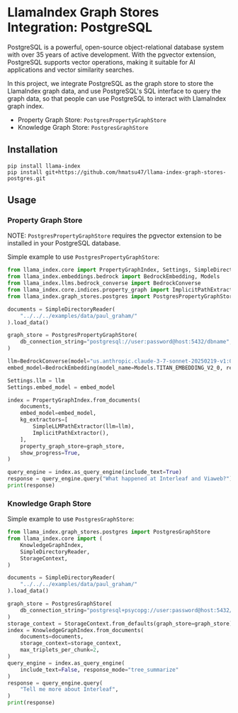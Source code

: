 # LlamaIndex Graph Stores Integration: PostgreSQL

PostgreSQL is a powerful, open-source object-relational database system with over 35 years of active development. With the pgvector extension, PostgreSQL supports vector operations, making it suitable for AI applications and vector similarity searches.

In this project, we integrate PostgreSQL as the graph store to store the LlamaIndex graph data, and use PostgreSQL's SQL interface to query the graph data, so that people can use PostgreSQL to interact with LlamaIndex graph index.

- Property Graph Store: `PostgresPropertyGraphStore`
- Knowledge Graph Store: `PostgresGraphStore`

## Installation

```shell
pip install llama-index
pip install git+https://github.com/hmatsu47/llama-index-graph-stores-postgres.git
```

## Usage

### Property Graph Store

NOTE: `PostgresPropertyGraphStore` requires the pgvector extension to be installed in your PostgreSQL database.

Simple example to use `PostgresPropertyGraphStore`:

```python
from llama_index.core import PropertyGraphIndex, Settings, SimpleDirectoryReader
from llama_index.embeddings.bedrock import BedrockEmbedding, Models
from llama_index.llms.bedrock_converse import BedrockConverse
from llama_index.core.indices.property_graph import ImplicitPathExtractor, SimpleLLMPathExtractor
from llama_index.graph_stores.postgres import PostgresPropertyGraphStore

documents = SimpleDirectoryReader(
    "../../../examples/data/paul_graham/"
).load_data()

graph_store = PostgresPropertyGraphStore(
    db_connection_string="postgresql://user:password@host:5432/dbname",
)

llm=BedrockConverse(model="us.anthropic.claude-3-7-sonnet-20250219-v1:0", region_name="us-west-2", temperature=0.0)
embed_model=BedrockEmbedding(model_name=Models.TITAN_EMBEDDING_V2_0, region_name="us-west-2")

Settings.llm = llm
Settings.embed_model = embed_model

index = PropertyGraphIndex.from_documents(
    documents,
    embed_model=embed_model,
    kg_extractors=[
        SimpleLLMPathExtractor(llm=llm),
        ImplicitPathExtractor(),
    ],
    property_graph_store=graph_store,
    show_progress=True,
)

query_engine = index.as_query_engine(include_text=True)
response = query_engine.query("What happened at Interleaf and Viaweb?")
print(response)
```

### Knowledge Graph Store

Simple example to use `PostgresGraphStore`:

```python
from llama_index.graph_stores.postgres import PostgresGraphStore
from llama_index.core import (
    KnowledgeGraphIndex,
    SimpleDirectoryReader,
    StorageContext,
)

documents = SimpleDirectoryReader(
    "../../../examples/data/paul_graham/"
).load_data()

graph_store = PostgresGraphStore(
    db_connection_string="postgresql+psycopg://user:password@host:5432/dbname"
)
storage_context = StorageContext.from_defaults(graph_store=graph_store)
index = KnowledgeGraphIndex.from_documents(
    documents=documents,
    storage_context=storage_context,
    max_triplets_per_chunk=2,
)
query_engine = index.as_query_engine(
    include_text=False, response_mode="tree_summarize"
)
response = query_engine.query(
    "Tell me more about Interleaf",
)
print(response)
```
